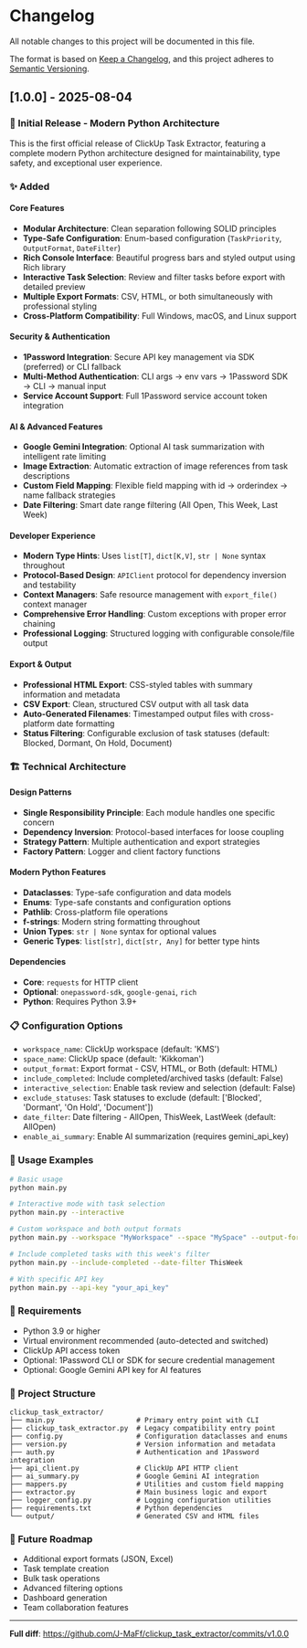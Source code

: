 # Changelog

All notable changes to this project will be documented in this file.

The format is based on [Keep a Changelog](https://keepachangelog.com/en/1.0.0/),
and this project adheres to [Semantic Versioning](https://semver.org/spec/v2.0.0.html).

## [1.0.0] - 2025-08-04

### 🎉 Initial Release - Modern Python Architecture

This is the first official release of ClickUp Task Extractor, featuring a complete modern Python architecture designed for maintainability, type safety, and exceptional user experience.

### ✨ Added

#### Core Features

- **Modular Architecture**: Clean separation following SOLID principles
- **Type-Safe Configuration**: Enum-based configuration (`TaskPriority`, `OutputFormat`, `DateFilter`)
- **Rich Console Interface**: Beautiful progress bars and styled output using Rich library
- **Interactive Task Selection**: Review and filter tasks before export with detailed preview
- **Multiple Export Formats**: CSV, HTML, or both simultaneously with professional styling
- **Cross-Platform Compatibility**: Full Windows, macOS, and Linux support

#### Security & Authentication

- **1Password Integration**: Secure API key management via SDK (preferred) or CLI fallback
- **Multi-Method Authentication**: CLI args → env vars → 1Password SDK → CLI → manual input
- **Service Account Support**: Full 1Password service account token integration

#### AI & Advanced Features

- **Google Gemini Integration**: Optional AI task summarization with intelligent rate limiting
- **Image Extraction**: Automatic extraction of image references from task descriptions
- **Custom Field Mapping**: Flexible field mapping with id → orderindex → name fallback strategies
- **Date Filtering**: Smart date range filtering (All Open, This Week, Last Week)

#### Developer Experience

- **Modern Type Hints**: Uses `list[T]`, `dict[K,V]`, `str | None` syntax throughout
- **Protocol-Based Design**: `APIClient` protocol for dependency inversion and testability
- **Context Managers**: Safe resource management with `export_file()` context manager
- **Comprehensive Error Handling**: Custom exceptions with proper error chaining
- **Professional Logging**: Structured logging with configurable console/file output

#### Export & Output

- **Professional HTML Export**: CSS-styled tables with summary information and metadata
- **CSV Export**: Clean, structured CSV output with all task data
- **Auto-Generated Filenames**: Timestamped output files with cross-platform date formatting
- **Status Filtering**: Configurable exclusion of task statuses (default: Blocked, Dormant, On Hold, Document)

### 🏗️ Technical Architecture

#### Design Patterns

- **Single Responsibility Principle**: Each module handles one specific concern
- **Dependency Inversion**: Protocol-based interfaces for loose coupling
- **Strategy Pattern**: Multiple authentication and export strategies
- **Factory Pattern**: Logger and client factory functions

#### Modern Python Features

- **Dataclasses**: Type-safe configuration and data models
- **Enums**: Type-safe constants and configuration options
- **Pathlib**: Cross-platform file operations
- **f-strings**: Modern string formatting throughout
- **Union Types**: `str | None` syntax for optional values
- **Generic Types**: `list[str]`, `dict[str, Any]` for better type hints

#### Dependencies

- **Core**: `requests` for HTTP client
- **Optional**: `onepassword-sdk`, `google-genai`, `rich`
- **Python**: Requires Python 3.9+

### 📋 Configuration Options

- `workspace_name`: ClickUp workspace (default: 'KMS')
- `space_name`: ClickUp space (default: 'Kikkoman')
- `output_format`: Export format - CSV, HTML, or Both (default: HTML)
- `include_completed`: Include completed/archived tasks (default: False)
- `interactive_selection`: Enable task review and selection (default: False)
- `exclude_statuses`: Task statuses to exclude (default: ['Blocked', 'Dormant', 'On Hold', 'Document'])
- `date_filter`: Date filtering - AllOpen, ThisWeek, LastWeek (default: AllOpen)
- `enable_ai_summary`: Enable AI summarization (requires gemini_api_key)

### 🚀 Usage Examples

```bash
# Basic usage
python main.py

# Interactive mode with task selection
python main.py --interactive

# Custom workspace and both output formats
python main.py --workspace "MyWorkspace" --space "MySpace" --output-format Both

# Include completed tasks with this week's filter
python main.py --include-completed --date-filter ThisWeek

# With specific API key
python main.py --api-key "your_api_key"
```

### 🔧 Requirements

- Python 3.9 or higher
- Virtual environment recommended (auto-detected and switched)
- ClickUp API access token
- Optional: 1Password CLI or SDK for secure credential management
- Optional: Google Gemini API key for AI features

### 📁 Project Structure

```code
clickup_task_extractor/
├── main.py                    # Primary entry point with CLI
├── clickup_task_extractor.py  # Legacy compatibility entry point
├── config.py                  # Configuration dataclasses and enums
├── version.py                 # Version information and metadata
├── auth.py                    # Authentication and 1Password integration
├── api_client.py              # ClickUp API HTTP client
├── ai_summary.py              # Google Gemini AI integration
├── mappers.py                 # Utilities and custom field mapping
├── extractor.py               # Main business logic and export
├── logger_config.py           # Logging configuration utilities
├── requirements.txt           # Python dependencies
└── output/                    # Generated CSV and HTML files
```

### 🎯 Future Roadmap

- Additional export formats (JSON, Excel)
- Task template creation
- Bulk task operations
- Advanced filtering options
- Dashboard generation
- Team collaboration features

---

**Full diff**: <https://github.com/J-MaFf/clickup_task_extractor/commits/v1.0.0>
